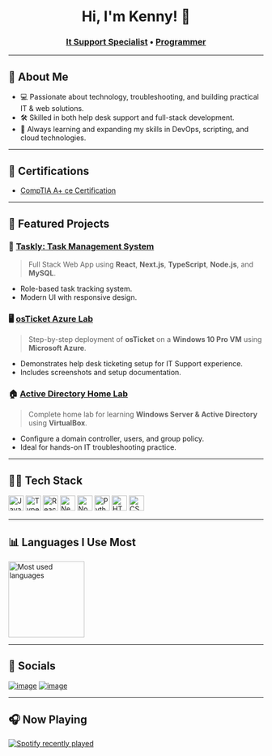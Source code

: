 <h1 align="center">Hi, I'm Kenny! 👋</h1>
<h3 align="center">
<a href="https://github.com/kennethmiranda">It Support Specialist</a> &bull; 
<a href="https://www.linkedin.com/in/kenneth-miranda-xyz">Programmer</a>
</h3>

---

## 🧠 About Me
- 💻 Passionate about technology, troubleshooting, and building practical IT & web solutions.
- 🛠️ Skilled in both help desk support and full-stack development.
- 🌱 Always learning and expanding my skills in DevOps, scripting, and cloud technologies.

---

## 🏅 Certifications
- [CompTIA A+ ce Certification](https://www.credly.com/badges/714eb243-eed1-40e1-becc-974660af8372/public_url)

---

## 💼 Featured Projects

### 📁 [Taskly: Task Management System](https://github.com/kennethmiranda/taskly)
> Full Stack Web App using **React**, **Next.js**, **TypeScript**, **Node.js**, and **MySQL**.
- Role-based task tracking system.
- Modern UI with responsive design.

### 🖥️ [osTicket Azure Lab](https://github.com/kennethmiranda/osticket-azure-lab)
> Step-by-step deployment of **osTicket** on a **Windows 10 Pro VM** using **Microsoft Azure**.
- Demonstrates help desk ticketing setup for IT Support experience.
- Includes screenshots and setup documentation.

### 🏠 [Active Directory Home Lab](https://github.com/kennethmiranda/active-directory-home-lab)
> Complete home lab for learning **Windows Server & Active Directory** using **VirtualBox**.
- Configure a domain controller, users, and group policy.
- Ideal for hands-on IT troubleshooting practice.

---

## 🧑‍💻 Tech Stack

<div align="left">
  <img src="https://cdn.jsdelivr.net/gh/devicons/devicon/icons/javascript/javascript-original.svg" height="30" alt="JavaScript" />
  <img src="https://cdn.jsdelivr.net/gh/devicons/devicon/icons/typescript/typescript-original.svg" height="30" alt="TypeScript" />
  <img src="https://cdn.jsdelivr.net/gh/devicons/devicon/icons/react/react-original.svg" height="30" alt="React" />
  <img src="https://cdn.jsdelivr.net/gh/devicons/devicon/icons/nextjs/nextjs-original.svg" height="30" alt="Next.js" />
  <img src="https://cdn.jsdelivr.net/gh/devicons/devicon/icons/nodejs/nodejs-original.svg" height="30" alt="Node.js" />
  <img src="https://cdn.jsdelivr.net/gh/devicons/devicon/icons/python/python-original.svg" height="30" alt="Python" />
  <img src="https://cdn.jsdelivr.net/gh/devicons/devicon/icons/html5/html5-original.svg" height="30" alt="HTML5" />
  <img src="https://cdn.jsdelivr.net/gh/devicons/devicon/icons/css3/css3-original.svg" height="30" alt="CSS3" />
</div>

---

## 📊 Languages I Use Most

<div align="left">
  <img src="https://github-readme-stats.vercel.app/api/top-langs?username=kennethmiranda&locale=en&hide_title=false&layout=compact&card_width=320&langs_count=5&theme=dracula&hide_border=false" height="150" alt="Most used languages" />
</div>

---

## 📱 Socials

[![image](https://img.shields.io/badge/Gmail-D14836?style=for-the-badge&logo=gmail&logoColor=white)](mailto:kennymiranda000@gmail.com)
[![image](https://img.shields.io/badge/LinkedIn-0077B5?style=for-the-badge&logo=linkedin&logoColor=white)](https://linkedin.com/in/kenneth-miranda-xyz)

---

## 🎧 Now Playing

<div align="left">
  <a href="https://open.spotify.com/user/kennytheleon">
    <img src="https://spotify-recently-played-readme.vercel.app/api?user=kennytheleon&count=1&unique=false" alt="Spotify recently played"  />
  </a>
</div>
